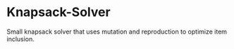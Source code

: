 # Knapsack-Solver
Small knapsack solver that uses mutation and reproduction to optimize item inclusion.
